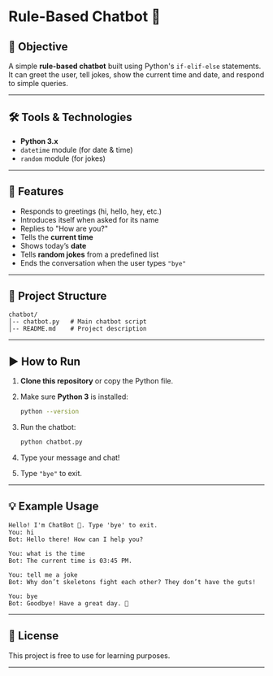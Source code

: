 
# Rule-Based Chatbot 🤖

## 📌 Objective

A simple **rule-based chatbot** built using Python's `if-elif-else` statements.
It can greet the user, tell jokes, show the current time and date, and respond to simple queries.

---

## 🛠 Tools & Technologies

* **Python 3.x**
* `datetime` module (for date & time)
* `random` module (for jokes)

---

## 🚀 Features

* Responds to greetings (hi, hello, hey, etc.)
* Introduces itself when asked for its name
* Replies to "How are you?"
* Tells the **current time**
* Shows today’s **date**
* Tells **random jokes** from a predefined list
* Ends the conversation when the user types `"bye"`

---

## 📂 Project Structure

```
chatbot/
│-- chatbot.py   # Main chatbot script
│-- README.md    # Project description
```

---

## ▶ How to Run

1. **Clone this repository** or copy the Python file.
2. Make sure **Python 3** is installed:

   ```bash
   python --version
   ```
3. Run the chatbot:

   ```bash
   python chatbot.py
   ```
4. Type your message and chat!
5. Type `"bye"` to exit.

---

## 💡 Example Usage

```
Hello! I'm ChatBot 🤖. Type 'bye' to exit.
You: hi
Bot: Hello there! How can I help you?

You: what is the time
Bot: The current time is 03:45 PM.

You: tell me a joke
Bot: Why don’t skeletons fight each other? They don’t have the guts!

You: bye
Bot: Goodbye! Have a great day. 👋
```

---

## 📜 License

This project is free to use for learning purposes.

---
